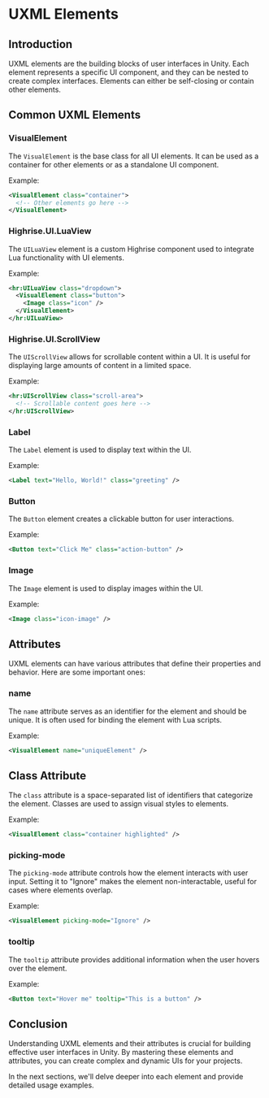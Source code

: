 # UXML Elements

## Introduction

UXML elements are the building blocks of user interfaces in Unity. Each element represents a specific UI component, and they can be nested to create complex interfaces. Elements can either be self-closing or contain other elements.

## Common UXML Elements

### VisualElement
The `VisualElement` is the base class for all UI elements. It can be used as a container for other elements or as a standalone UI component.

Example:
```xml
<VisualElement class="container">
  <!-- Other elements go here -->
</VisualElement>
```

### Highrise.UI.LuaView
The `UILuaView` element is a custom Highrise component used to integrate Lua functionality with UI elements.

Example:
```xml
<hr:UILuaView class="dropdown">
  <VisualElement class="button">
    <Image class="icon" />
  </VisualElement>
</hr:UILuaView>
```

### Highrise.UI.ScrollView
The `UIScrollView` allows for scrollable content within a UI. It is useful for displaying large amounts of content in a limited space.

Example:
```xml
<hr:UIScrollView class="scroll-area">
  <!-- Scrollable content goes here -->
</hr:UIScrollView>
```

### Label
The `Label` element is used to display text within the UI.

Example:
```xml
<Label text="Hello, World!" class="greeting" />
```

### Button
The `Button` element creates a clickable button for user interactions.

Example:
```xml
<Button text="Click Me" class="action-button" />
```

### Image
The `Image` element is used to display images within the UI.

Example:
```xml
<Image class="icon-image" />
```

## Attributes

UXML elements can have various attributes that define their properties and behavior. Here are some important ones:

### name
The `name` attribute serves as an identifier for the element and should be unique. It is often used for binding the element with Lua scripts.

Example:
```xml
<VisualElement name="uniqueElement" />
```

## Class Attribute
The `class` attribute is a space-separated list of identifiers that categorize the element. Classes are used to assign visual styles to elements.

Example:
```xml
<VisualElement class="container highlighted" />
```


### picking-mode
The `picking-mode` attribute controls how the element interacts with user input. Setting it to "Ignore" makes the element non-interactable, useful for cases where elements overlap.

Example:
```xml
<VisualElement picking-mode="Ignore" />
```

### tooltip
The `tooltip` attribute provides additional information when the user hovers over the element.

Example:
```xml
<Button text="Hover me" tooltip="This is a button" />
```

## Conclusion
Understanding UXML elements and their attributes is crucial for building effective user interfaces in Unity. By mastering these elements and attributes, you can create complex and dynamic UIs for your projects.

In the next sections, we'll delve deeper into each element and provide detailed usage examples.